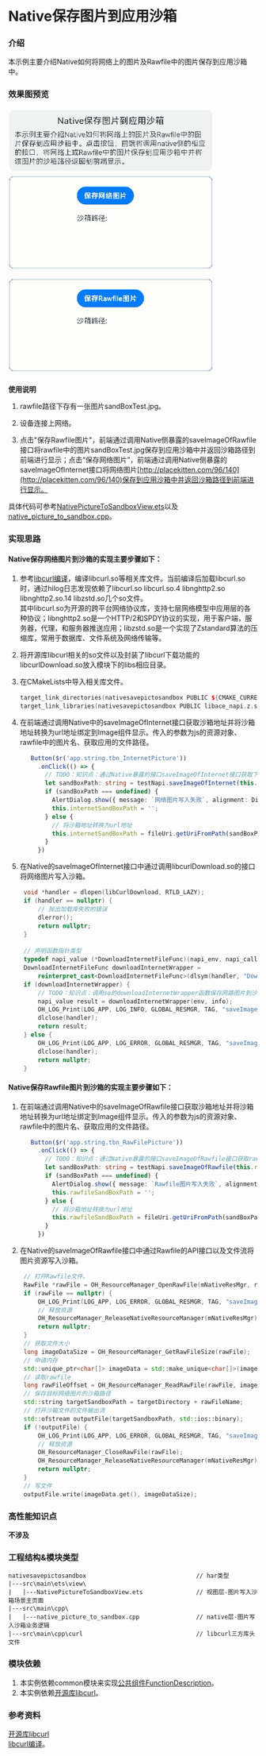 # Native保存图片到应用沙箱

### 介绍

本示例主要介绍Native如何将网络上的图片及Rawfile中的图片保存到应用沙箱中。

### 效果图预览

![](../../product/entry/src/main/resources/base/media/native_image2sandbox.gif)

**使用说明**

1. rawfile路径下存有一张图片sandBoxTest.jpg。

2. 设备连接上网络。

3. 点击"保存Rawfile图片"，前端通过调用Native侧暴露的saveImageOfRawfile接口将rawfile中的图片sandBoxTest.jpg保存到应用沙箱中并返回沙箱路径到前端进行显示；点击“保存网络图片”，前端通过调用Native侧暴露的saveImageOfInternet接口将网络图片[http://placekitten.com/96/140](http://placekitten.com/96/140)保存到应用沙箱中并返回沙箱路径到前端进行显示。

具体代码可参考[NativePictureToSandboxView.ets](./src/main/ets/view/NativePictureToSandboxView.ets)以及[native_picture_to_sandbox.cpp](./src/main/cpp/native_picture_to_sandbox.cpp)。

### 实现思路


#### Native保存网络图片到沙箱的实现主要步骤如下：
1. 参考[libcurl编译](https://gitee.com/openharmony-sig/tpc_c_cplusplus/blob/master/thirdparty/curl/docs/hap_integrate.md)，编译libcurl.so等相关库文件。当前编译后加载libcurl.so时，通过hilog日志发现依赖了libcurl.so libcurl.so.4 libnghttp2.so libnghttp2.so.14 libzstd.so几个so文件。  
   其中libcurl.so为开源的跨平台网络协议库，支持七层网络模型中应用层的各种协议；libnghttp2.so是一个HTTP/2和SPDY协议的实现，用于客户端，服务器，代理，和服务器推送应用；libzstd.so是一个实现了Zstandard算法的压缩库，常用于数据库、文件系统及网络传输等。

2. 将开源库libcurl相关的so文件以及封装了libcurl下载功能的libcurlDownload.so放入模块下的libs相应目录。

3. 在CMakeLists中导入相关库文件。

   ```c++   
   target_link_directories(nativesavepictosandbox PUBLIC ${CMAKE_CURRENT_SOURCE_DIR}/../../../libs/${OHOS_ARCH}/)
   target_link_libraries(nativesavepictosandbox PUBLIC libace_napi.z.so libcurlDownload.so libhilog_ndk.z.so librawfile.z.so)
   ```   
4. 在前端通过调用Native中的saveImageOfInternet接口获取沙箱地址并将沙箱地址转换为url地址绑定到Image组件显示。传入的参数为js的资源对象、rawfile中的图片名、获取应用的文件路径。

   ```typescript
      Button($r('app.string.tbn_InternetPicture'))
        .onClick(() => {
          // TODO：知识点：通过Native暴露的接口saveImageOfInternet接口获取下载的网络图片保存在沙箱中的路径
          let sandBoxPath: string = testNapi.saveImageOfInternet(this.internetPicUrl, this.fileDir, this.internetSandBoxFileName);
          if (sandBoxPath === undefined) {
            AlertDialog.show({ message: `网络图片写入失败`, alignment: DialogAlignment.Center });
            this.internetSandBoxPath = '';
          } else {
            // 将沙箱地址转换为url地址
            this.internetSandBoxPath = fileUri.getUriFromPath(sandBoxPath);
          }
        })
   ```
5. 在Native的saveImageOfInternet接口中通过调用libcurlDownload.so的接口将网络图片写入沙箱。

   ```c++
    void *handler = dlopen(libCurlDownload, RTLD_LAZY);
    if (handler == nullptr) {
        // 抛出加载库失败的错误
        dlerror();
        return nullptr;
    }

    // 声明函数指针类型
    typedef napi_value (*DownloadInternetFileFunc)(napi_env, napi_callback_info);
    DownloadInternetFileFunc downloadInternetWrapper =
        reinterpret_cast<DownloadInternetFileFunc>(dlsym(handler, "DownloadInternetFileWrapper"));
    if (downloadInternetWrapper) {
        // TODO：知识点：调用so的downloadInternetWrapper函数保存网路图片到沙箱
        napi_value result = downloadInternetWrapper(env, info);
        OH_LOG_Print(LOG_APP, LOG_INFO, GLOBAL_RESMGR, TAG, "saveImageOfInternet download finish");
        dlclose(handler);
        return result;
    } else {
        OH_LOG_Print(LOG_APP, LOG_ERROR, GLOBAL_RESMGR, TAG, "saveImageOfInternet download function is null");
        dlclose(handler);
        return nullptr;
    }
   ```


#### Native保存Rawfile图片到沙箱的实现主要步骤如下：

1. 在前端通过调用Native中的saveImageOfRawfile接口获取沙箱地址并将沙箱地址转换为url地址绑定到Image组件显示。传入的参数为js的资源对象、rawfile中的图片名、获取应用的文件路径。

   ```typescript
      Button($r('app.string.tbn_RawFilePicture'))
        .onClick(() => {
          // TODO：知识点：通过Native暴露的接口saveImageOfRawfile接口获取rawfile中图片保存在沙箱中的路径
          let sandBoxPath: string = testNapi.saveImageOfRawfile(this.resMgr, this.rawfilePicPath, this.fileDir);
          if (sandBoxPath === undefined) {
            AlertDialog.show({ message: `Rawfile图片写入失败`, alignment: DialogAlignment.Center });
            this.rawfileSandBoxPath = '';
          } else {
            // 将沙箱地址转换为url地址
            this.rawfileSandBoxPath = fileUri.getUriFromPath(sandBoxPath);
          }
        })
   ```

2. 在Native的saveImageOfRawfile接口中通过Rawfile的API接口以及文件流将图片资源写入沙箱。

   ```c++
    // 打开Rawfile文件。
    RawFile *rawFile = OH_ResourceManager_OpenRawFile(mNativeResMgr, rawFileName.c_str());
    if (rawFile == nullptr) {
        OH_LOG_Print(LOG_APP, LOG_ERROR, GLOBAL_RESMGR, TAG, "saveImageOfRawfile OpenRawFile fail!");
        // 释放资源
        OH_ResourceManager_ReleaseNativeResourceManager(mNativeResMgr);
        return nullptr;
    }
    // 获取文件大小
    long imageDataSize = OH_ResourceManager_GetRawFileSize(rawFile);
    // 申请内存
    std::unique_ptr<char[]> imageData = std::make_unique<char[]>(imageDataSize);
    // 读取rawfile
    long rawFileOffset = OH_ResourceManager_ReadRawFile(rawFile, imageData.get(), imageDataSize);
    // 保存目标网络图片的沙箱路径
    std::string targetSandboxPath = targetDirectory + rawFileName;
    // 打开沙箱文件的文件输出流
    std::ofstream outputFile(targetSandboxPath, std::ios::binary);
    if (!outputFile) {
        OH_LOG_Print(LOG_APP, LOG_ERROR, GLOBAL_RESMGR, TAG, "saveImageOfRawfile 创建沙箱目标文件失败");
        // 释放资源
        OH_ResourceManager_CloseRawFile(rawFile);
        OH_ResourceManager_ReleaseNativeResourceManager(mNativeResMgr);
        return nullptr;
    }
    // 写文件
    outputFile.write(imageData.get(), imageDataSize);
   ```

### 高性能知识点

**不涉及**

### 工程结构&模块类型

   ```
   nativesavepictosandbox                               // har类型
   |---src\main\ets\view\
   |   |---NativePictureToSandboxView.ets               // 视图层-图片写入沙箱场景主页面
   |---src\main\cpp\
   |   |---native_picture_to_sandbox.cpp                // native层-图片写入沙箱业务逻辑
   |---src\main\cpp\curl                                // libcurl三方库头文件
   ```

### 模块依赖
1. 本实例依赖common模块来实现[公共组件FunctionDescription](../../common/utils/src/main/ets/component/FunctionDescription.ets)。
2. 本实例依赖[开源库libcurl](https://github.com/curl/curl)。

### 参考资料    
[开源库libcurl](https://github.com/curl/curl)    
[libcurl编译](https://gitee.com/openharmony-sig/tpc_c_cplusplus/blob/master/thirdparty/curl/docs/hap_integrate.md)。
